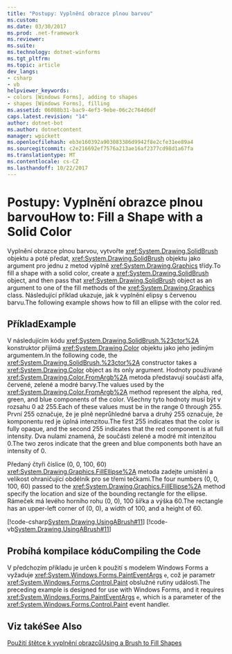 ```yaml
---
title: "Postupy: Vyplnění obrazce plnou barvou"
ms.custom: 
ms.date: 03/30/2017
ms.prod: .net-framework
ms.reviewer: 
ms.suite: 
ms.technology: dotnet-winforms
ms.tgt_pltfrm: 
ms.topic: article
dev_langs:
- csharp
- vb
helpviewer_keywords:
- colors [Windows Forms], adding to shapes
- shapes [Windows Forms], filling
ms.assetid: 06088b31-bac9-4ef3-9ebe-06c2c764d6df
caps.latest.revision: "14"
author: dotnet-bot
ms.author: dotnetcontent
manager: wpickett
ms.openlocfilehash: eb3e160392a903083386d9942f8e2cfe31ee89a4
ms.sourcegitcommit: c2e216692ef7576a213ae16af2377cd98d1a67fa
ms.translationtype: MT
ms.contentlocale: cs-CZ
ms.lasthandoff: 10/22/2017
---
```

# <a name="how-to-fill-a-shape-with-a-solid-color"></a><span data-ttu-id="02882-102">Postupy: Vyplnění obrazce plnou barvou</span><span class="sxs-lookup"><span data-stu-id="02882-102">How to: Fill a Shape with a Solid Color</span></span>
<span data-ttu-id="02882-103">Vyplnění obrazce plnou barvou, vytvořte <xref:System.Drawing.SolidBrush> objektu a poté předat, <xref:System.Drawing.SolidBrush> objektu jako argument pro jednu z metod výplně <xref:System.Drawing.Graphics> třídy.</span><span class="sxs-lookup"><span data-stu-id="02882-103">To fill a shape with a solid color, create a <xref:System.Drawing.SolidBrush> object, and then pass that <xref:System.Drawing.SolidBrush> object as an argument to one of the fill methods of the <xref:System.Drawing.Graphics> class.</span></span> <span data-ttu-id="02882-104">Následující příklad ukazuje, jak k vyplnění elipsy s červenou barvu.</span><span class="sxs-lookup"><span data-stu-id="02882-104">The following example shows how to fill an ellipse with the color red.</span></span>  
  
## <a name="example"></a><span data-ttu-id="02882-105">Příklad</span><span class="sxs-lookup"><span data-stu-id="02882-105">Example</span></span>  
 <span data-ttu-id="02882-106">V následujícím kódu <xref:System.Drawing.SolidBrush.%23ctor%2A> konstruktor přijímá <xref:System.Drawing.Color> objektu jako jeho jediným argumentem.</span><span class="sxs-lookup"><span data-stu-id="02882-106">In the following code, the <xref:System.Drawing.SolidBrush.%23ctor%2A> constructor takes a <xref:System.Drawing.Color> object as its only argument.</span></span> <span data-ttu-id="02882-107">Hodnoty používané <xref:System.Drawing.Color.FromArgb%2A> metoda představují součásti alfa, červené, zelené a modré barvy.</span><span class="sxs-lookup"><span data-stu-id="02882-107">The values used by the <xref:System.Drawing.Color.FromArgb%2A> method represent the alpha, red, green, and blue components of the color.</span></span> <span data-ttu-id="02882-108">Všechny tyto hodnoty musí být v rozsahu 0 až 255.</span><span class="sxs-lookup"><span data-stu-id="02882-108">Each of these values must be in the range 0 through 255.</span></span> <span data-ttu-id="02882-109">První 255 označuje, že je plně neprůhledné barva a druhý 255 označuje, že komponentu red je úplná intenzitou.</span><span class="sxs-lookup"><span data-stu-id="02882-109">The first 255 indicates that the color is fully opaque, and the second 255 indicates that the red component is at full intensity.</span></span> <span data-ttu-id="02882-110">Dva nulami znamená, že součásti zelené a modré mít intenzitou 0.</span><span class="sxs-lookup"><span data-stu-id="02882-110">The two zeros indicate that the green and blue components both have an intensity of 0.</span></span>  
  
 <span data-ttu-id="02882-111">Předaný čtyři číslice (0, 0, 100, 60) <xref:System.Drawing.Graphics.FillEllipse%2A> metoda zadejte umístění a velikost ohraničující obdélník pro se třemi tečkami.</span><span class="sxs-lookup"><span data-stu-id="02882-111">The four numbers (0, 0, 100, 60) passed to the <xref:System.Drawing.Graphics.FillEllipse%2A> method specify the location and size of the bounding rectangle for the ellipse.</span></span> <span data-ttu-id="02882-112">Rámeček má levého horního rohu (0, 0), 100 šířka a výška 60.</span><span class="sxs-lookup"><span data-stu-id="02882-112">The rectangle has an upper-left corner of (0, 0), a width of 100, and a height of 60.</span></span>  
  
 [!code-csharp[System.Drawing.UsingABrush#11](../../../../samples/snippets/csharp/VS_Snippets_Winforms/System.Drawing.UsingABrush/CS/Class1.cs#11)]
 [!code-vb[System.Drawing.UsingABrush#11](../../../../samples/snippets/visualbasic/VS_Snippets_Winforms/System.Drawing.UsingABrush/VB/Class1.vb#11)]  
  
## <a name="compiling-the-code"></a><span data-ttu-id="02882-113">Probíhá kompilace kódu</span><span class="sxs-lookup"><span data-stu-id="02882-113">Compiling the Code</span></span>  
 <span data-ttu-id="02882-114">V předchozím příkladu je určen k použití s modelem Windows Forms a vyžaduje <xref:System.Windows.Forms.PaintEventArgs> `e`, což je parametr <xref:System.Windows.Forms.Control.Paint> obslužné rutiny události.</span><span class="sxs-lookup"><span data-stu-id="02882-114">The preceding example is designed for use with Windows Forms, and it requires <xref:System.Windows.Forms.PaintEventArgs> `e`, which is a parameter of the <xref:System.Windows.Forms.Control.Paint> event handler.</span></span>  
  
## <a name="see-also"></a><span data-ttu-id="02882-115">Viz také</span><span class="sxs-lookup"><span data-stu-id="02882-115">See Also</span></span>  
 [<span data-ttu-id="02882-116">Použití štětce k vyplnění obrazců</span><span class="sxs-lookup"><span data-stu-id="02882-116">Using a Brush to Fill Shapes</span></span>](../../../../docs/framework/winforms/advanced/using-a-brush-to-fill-shapes.md)
